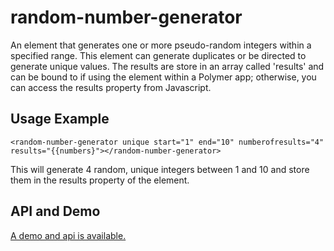# random-number-generator

An element that generates one or more pseudo-random integers within a specified
range.   This element can generate duplicates or be directed to generate unique
values.  The results are store in an array called 'results' and can be bound to
if using the element within a Polymer app; otherwise, you can access the results
property from Javascript.


## Usage Example
```
<random-number-generator unique start="1" end="10" numberofresults="4" results="{{numbers}"></random-number-generator>
```

This will generate 4 random, unique integers between 1 and 10 and store them in the results
property of the element.

## API and Demo
[A demo and api is available.](http://msboone.github.io/random-number-generator)
